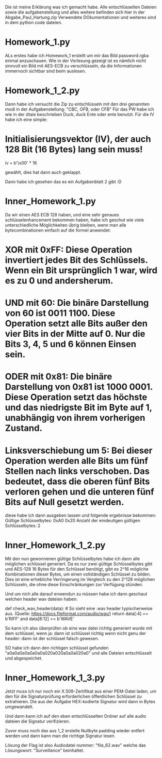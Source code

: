 Die ist meine Erklärung was ich gemacht habe.
Alle entschlüsselten Dateien sowie die aufgabenstellung und alles weitere befinden sich hier in der Abgabe_Paul_Hartung.zip
Verwendete DOkumentationen und weiteres sind in dem python code dateien.

# Homework_1.py
ALs erstes habe ich Homework_1 erstellt um mir das Bild password.rgba einmal anzuschauen.
Wie in der Vorlesung gezeigt ist es nämlich nicht sinnvoll ein Bild mit AES-ECB zu verschlüsseln, da die Informationen immernoch sichtbar sind beim auslesen.

# Homework_1_2.py
Dann habe ich versucht die Zip zu entschlüsseln mit den drei genannten modi in der Aufgabenstellung: "CBC, OFB, oder CFB"
Für das PW habe ich wie in der dtaie beschrieben Duck, duck Ente oder ente benutzt.
Für die IV habe ich eine simple:

# Initialisierungsvektor (IV), der auch 128 Bit (16 Bytes) lang sein muss!
iv = b'\x00' * 16

gewählt, dies hat dann auch geklappt.

Dann habe ich gesehen das es ein Aufgabenblatt 2 gibt :D

# Inner_Homework_1.py
Da wir einen AES ECB 128 haben, und eine sehr genaues schlüsselenhancement bekommen haben, habe ich geschut wie viele unterschiedliche
Möglichkeiten übrig bleiben, wenn man alle bytecombinationen einfach auf die formel anwendet:

# XOR mit 0xFF: Diese Operation invertiert jedes Bit des Schlüssels. Wenn ein Bit ursprünglich 1 war, wird es zu 0 und andersherum.
# UND mit 60: Die binäre Darstellung von 60 ist 0011 1100. Diese Operation setzt alle Bits außer den vier Bits in der Mitte auf 0. Nur die Bits 3, 4, 5 und 6 können Einsen sein.
# ODER mit 0x81: Die binäre Darstellung von 0x81 ist 1000 0001. Diese Operation setzt das höchste und das niedrigste Bit im Byte auf 1, unabhängig von ihrem vorherigen Zustand.
# Linksverschiebung um 5: Bei dieser Operation werden alle Bits um fünf Stellen nach links verschoben. Das bedeutet, dass die oberen fünf Bits verloren gehen und die unteren fünf Bits auf Null gesetzt werden.

diese habe ich dann ausgeben lassen und folgende ergebnisse bekommen:
Gültige Schlüsselbytes:
0xA0
0x20
Anzahl der eindeutigen gültigen Schlüsselbytes: 2

# Inner_Homework_1_2.py

Mit den nun gewonnenen gültige Schlüsselbytes habe ich dann alle möglichen schlüssel generiert.
Da es nur zwei gültige Schlüsselbytes gibt und AES-128 16 Bytes für den Schlüssel benötigt,
gibt es 2^16 mögliche Kombinationen dieser Bytes, um einen vollständigen Schlüssel zu bilden.
Dies ist eine erhebliche Verringerung im Vergleich zu den 2^128 möglichen Schlüsseln,
die ohne diese Einschränkungen zur Verfügung stünden.

Und um nich alle darauf enwendun zu müssen habe ich dann geschaut welchen header wav dateien haben:

def check_wav_header(data):
    # So sieht eine .wav header typischerweise aus. (Quelle: https://docs.fileformat.com/audio/wav/)
    return data[:4] == b'RIFF' and data[8:12] == b'WAVE'

So kann ich also überprüfen ob eine wav datei richtig generiert wurde mit dem schlüssel,
wenn ja: dann ist schlüssel richtig
wenn nicht genu der header: dann ist der schlüssel falsch gewesen.

SO habe ich dann den richtigen schlüssel gefunden "a0a0a0a0a0a0a0a020a020a0a0a020a0"
und alle Dateien entschlüsselt und abgespeichet.

# Inner_Homework_1_3.py

Jetzt muss ich nur noch ein X.509-Zertifikat aus einer PEM-Datei laden,
um den für die Signaturprüfung erforderlichen öffentlichen Schlüssel zu extrahieren.
Die aus der Aufgabe HEX-kodierte Signatur wird dann in Bytes umgewandelt.

Und dann kann ich auf den eben entschlüsselten Ordner auf alle audio dateien die Signatur verifizieren.

Zuvor muss noch das aus 1_2 erstelle Nullbyte padding wieder entfert werden und dann kann man die richtige Signatur lesen.

Lösung der Flag ist also Audiodatei nummer: "file_62.wav" welche das Lösungswort: "Surveillance" beinhaltet.
